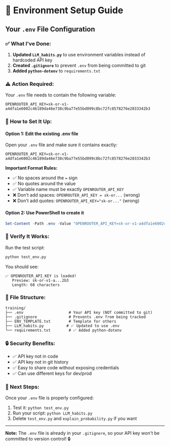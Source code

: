 # 🔐 Environment Setup Guide

## Your `.env` File Configuration

### ✅ What I've Done:

1. **Updated `LLM_habits.py`** to use environment variables instead of hardcoded API key
2. **Created `.gitignore`** to prevent `.env` from being committed to git
3. **Added `python-dotenv`** to `requirements.txt`

### ⚠️ Action Required:

Your `.env` file needs to contain the following variable:

```env
OPENROUTER_API_KEY=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
```

### 📝 How to Set It Up:

#### Option 1: Edit the existing .env file
Open your `.env` file and make sure it contains exactly:
```
OPENROUTER_API_KEY=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
```

**Important Format Rules:**
- ✅ No spaces around the `=` sign
- ✅ No quotes around the value
- ✅ Variable name must be exactly `OPENROUTER_API_KEY`
- ❌ Don't add spaces: `OPENROUTER_API_KEY = sk-or...` (wrong)
- ❌ Don't add quotes: `OPENROUTER_API_KEY="sk-or..."` (wrong)

#### Option 2: Use PowerShell to create it
```powershell
Set-Content -Path .env -Value "OPENROUTER_API_KEY=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"
```

### 🧪 Verify It Works:

Run the test script:
```bash
python test_env.py
```

You should see:
```
✅ OPENROUTER_API_KEY is loaded!
   Preview: sk-or-v1-a...2b3
   Length: 68 characters
```

### 📁 File Structure:

```
training/
├── .env                    # Your API key (NOT committed to git)
├── .gitignore              # Prevents .env from being tracked
├── ENV_TEMPLATE.txt        # Template for others
├── LLM_habits.py          # ✅ Updated to use .env
└── requirements.txt        # ✅ Added python-dotenv
```

### 🔒 Security Benefits:

- ✅ API key not in code
- ✅ API key not in git history
- ✅ Easy to share code without exposing credentials
- ✅ Can use different keys for dev/prod

### 🚀 Next Steps:

Once your `.env` file is properly configured:

1. Test it: `python test_env.py`
2. Run your script: `python LLM_habits.py`
3. Delete `test_env.py` and `explain_probability.py` if you want

---

**Note:** The `.env` file is already in your `.gitignore`, so your API key won't be committed to version control! 🔒
